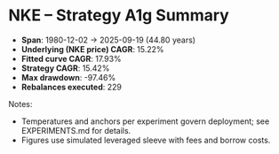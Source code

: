 # NKE – Strategy A1g Summary

- **Span**: 1980-12-02 → 2025-09-19 (44.80 years)
- **Underlying (NKE price) CAGR**: 15.22%
- **Fitted curve CAGR**: 17.93%
- **Strategy CAGR**: 15.42%
- **Max drawdown**: -97.46%
- **Rebalances executed**: 229

Notes:

- Temperatures and anchors per experiment govern deployment; see EXPERIMENTS.md for details.
- Figures use simulated leveraged sleeve with fees and borrow costs.

